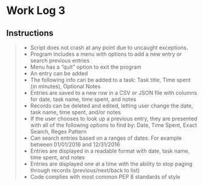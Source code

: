 # Work Log 3

## Instructions

>- Script does not crash at any point due to uncaught exceptions.
>- Program includes a menu with options to add a new entry or search previous entries
>- Menu has a “quit” option to exit the program
>- An entry can be added
>- The following info can be added to a task: Task title, Time spent (in minutes), Optional Notes
>- Entries are saved to a new row in a CSV or JSON file with columns for date, task name, time spent, and notes
>- Records can be deleted and edited, letting user change the date, task name, time spent, and/or notes
>- If the user chooses to look up a previous entry, they are presented with all of the following options to find by: Date, Time Spent, Exact Search, Regex Pattern
>- Can search entries based on a ranges of dates. For example between 01/01/2016 and 12/31/2016
>- Entries are displayed in a readable format with date, task name, time spent, and notes
>- Entries are displayed one at a time with the ability to stop paging through records (previous/next/back to list)
>- Code complies with most common PEP 8 standards of style


